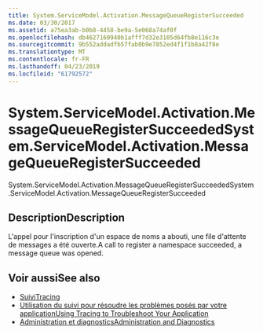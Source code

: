 ```yaml
---
title: System.ServiceModel.Activation.MessageQueueRegisterSucceeded
ms.date: 03/30/2017
ms.assetid: a75ea3ab-b0b8-4458-be9a-5e068a74af0f
ms.openlocfilehash: db4627160940b1afff7d32e3105d64fb8e116c3e
ms.sourcegitcommit: 9b552addadfb57fab0b9e7852ed4f1f1b8a42f8e
ms.translationtype: MT
ms.contentlocale: fr-FR
ms.lasthandoff: 04/23/2019
ms.locfileid: "61792572"
---
```

# <a name="systemservicemodelactivationmessagequeueregistersucceeded"></a><span data-ttu-id="07f6a-102">System.ServiceModel.Activation.MessageQueueRegisterSucceeded</span><span class="sxs-lookup"><span data-stu-id="07f6a-102">System.ServiceModel.Activation.MessageQueueRegisterSucceeded</span></span>
<span data-ttu-id="07f6a-103">System.ServiceModel.Activation.MessageQueueRegisterSucceeded</span><span class="sxs-lookup"><span data-stu-id="07f6a-103">System.ServiceModel.Activation.MessageQueueRegisterSucceeded</span></span>  
  
## <a name="description"></a><span data-ttu-id="07f6a-104">Description</span><span class="sxs-lookup"><span data-stu-id="07f6a-104">Description</span></span>  
 <span data-ttu-id="07f6a-105">L'appel pour l'inscription d'un espace de noms a abouti, une file d'attente de messages a été ouverte.</span><span class="sxs-lookup"><span data-stu-id="07f6a-105">A call to register a namespace succeeded, a message queue was opened.</span></span>  
  
## <a name="see-also"></a><span data-ttu-id="07f6a-106">Voir aussi</span><span class="sxs-lookup"><span data-stu-id="07f6a-106">See also</span></span>

- [<span data-ttu-id="07f6a-107">Suivi</span><span class="sxs-lookup"><span data-stu-id="07f6a-107">Tracing</span></span>](../../../../../docs/framework/wcf/diagnostics/tracing/index.md)
- [<span data-ttu-id="07f6a-108">Utilisation du suivi pour résoudre les problèmes posés par votre application</span><span class="sxs-lookup"><span data-stu-id="07f6a-108">Using Tracing to Troubleshoot Your Application</span></span>](../../../../../docs/framework/wcf/diagnostics/tracing/using-tracing-to-troubleshoot-your-application.md)
- [<span data-ttu-id="07f6a-109">Administration et diagnostics</span><span class="sxs-lookup"><span data-stu-id="07f6a-109">Administration and Diagnostics</span></span>](../../../../../docs/framework/wcf/diagnostics/index.md)
